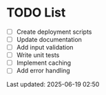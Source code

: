 # TODO List

- [ ] Create deployment scripts
- [ ] Update documentation
- [ ] Add input validation
- [ ] Write unit tests
- [ ] Implement caching
- [ ] Add error handling

Last updated: 2025-06-19 02:50
